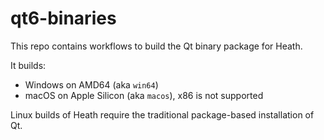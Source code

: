 # qt6-binaries

This repo contains workflows to build the Qt binary package for Heath.

It builds:
- Windows on AMD64 (aka `win64`)
- macOS on Apple Silicon (aka `macos`), x86 is not supported

Linux builds of Heath require the traditional package-based installation of Qt.